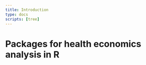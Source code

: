 ```yaml
---
title: Introduction
type: docs
scripts: [tree]
---
```


# Packages for health economics analysis in R
<div id="tree"></div>
<script src="https://d3js.org/d3.v5.min.js"></script>